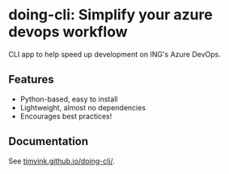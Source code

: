 # doing-cli: Simplify your azure devops workflow

CLI app to help speed up development on ING's Azure DevOps.

## Features

- Python-based, easy to install
- Lightweight, almost no dependencies
- Encourages best practices!

## Documentation

See [timvink.github.io/doing-cli/](https://timvink.github.io/doing-cli/).